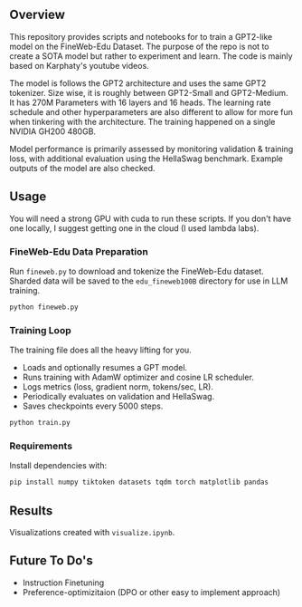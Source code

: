 ## Overview

This repository provides scripts and notebooks for to train a GPT2-like model on the FineWeb-Edu Dataset. The purpose of the repo is not to create a SOTA model but rather to experiment and learn. The code is mainly based on Karphaty's youtube videos. 

The model is follows the GPT2 architecture and uses the same GPT2 tokenizer. Size wise, it is roughly between GPT2-Small and GPT2-Medium. It has 270M Parameters with 16 layers and 16 heads. The learning rate schedule and other hyperparameters are also different to allow for more fun when tinkering with the architecture. The training happened on a single NVIDIA GH200 480GB.

Model performance is primarily assessed by monitoring validation & training loss, with additional evaluation using the HellaSwag benchmark. Example outputs of the model are also checked.

## Usage

You will need a strong GPU with cuda to run these scripts. If you don't have one locally, I suggest getting one in the cloud (I used lambda labs).

### FineWeb-Edu Data Preparation

Run `fineweb.py` to download and tokenize the FineWeb-Edu dataset. Sharded data will be saved to the `edu_fineweb100B` directory for use in LLM training.

```sh
python fineweb.py
```

### Training Loop

The training file does all the heavy lifting for you. 
- Loads and optionally resumes a GPT model.
- Runs training with AdamW optimizer and cosine LR scheduler.
- Logs metrics (loss, gradient norm, tokens/sec, LR).
- Periodically evaluates on validation and HellaSwag.
- Saves checkpoints every 5000 steps.

```sh
python train.py
```

### Requirements

Install dependencies with:

```sh
pip install numpy tiktoken datasets tqdm torch matplotlib pandas
```

## Results



Visualizations created with `visualize.ipynb`.


## Future To Do's

- Instruction Finetuning
- Preference-optimizitaion (DPO or other easy to implement approach)

